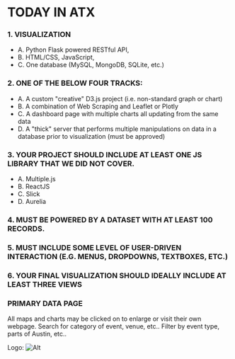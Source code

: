 # TODAY IN ATX
### 1.	VISUALIZATION
- A.	Python Flask powered RESTful API, 
- B.	HTML/CSS, JavaScript, 
- C.	One database (MySQL, MongoDB, SQLite, etc.)
### 2.	ONE OF THE BELOW FOUR TRACKS: 
- A.	A custom "creative" D3.js project (i.e. non-standard graph or chart)
- B.	A combination of Web Scraping and Leaflet or Plotly
- C.	A dashboard page with multiple charts all updating from the same data
- D.	A "thick" server that performs multiple manipulations on data in a database prior to visualization (must be approved)
### 3.	YOUR PROJECT SHOULD INCLUDE AT LEAST ONE JS LIBRARY THAT WE DID NOT COVER.
- A.	Multiple.js
- B.	ReactJS
- C.	Slick
- D.	Aurelia
### 4.	MUST BE POWERED BY A DATASET WITH AT LEAST 100 RECORDS. 
### 5.	MUST INCLUDE SOME LEVEL OF USER-DRIVEN INTERACTION (E.G. MENUS, DROPDOWNS, TEXTBOXES, ETC.)
### 6.	YOUR FINAL VISUALIZATION SHOULD IDEALLY INCLUDE AT LEAST THREE VIEWS
### PRIMARY DATA PAGE
All maps and charts may be clicked on to enlarge or visit their own webpage. Search for category of event, venue, etc.. Filter by event type, parts of Austin, etc..
	
Logo: ![Alt](Webpage/Data_page_search_bar "Title")